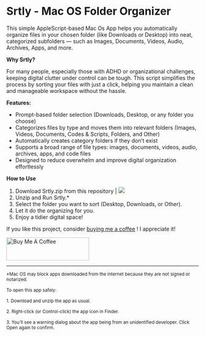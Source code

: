 # Srtly - Mac OS Folder Organizer

This simple AppleScript-based Mac Os App helps you automatically organize files in your chosen folder (like Downloads or Desktop) into neat, categorized subfolders — such as Images, Documents, Videos, Audio, Archives, Apps, and more.

**Why Srtly?**

For many people, especially those with ADHD or organizational challenges, keeping digital clutter under control can be tough. This script simplifies the process by sorting your files with just a click, helping you maintain a clean and manageable workspace without the hassle.

**Features:**
- Prompt-based folder selection (Downloads, Desktop, or any folder you choose)
- Categorizes files by type and moves them into relevant folders (Images, Videos, Documents, Codes & Scripts, Folders, and Other)
- Automatically creates category folders if they don’t exist
- Supports a broad range of file types: images, documents, videos, audio, archives, apps, and code files
- Designed to reduce overwhelm and improve digital organization effortlessly

**How to Use**

1. Download Srtly.zip from this repository |  <a href="https://github.com/patricksthannon/Srtly/releases/download/v1.1.0/SrtlyV1.1.0.zip">
    <img src="https://img.shields.io/github/v/release/patricksthannon/Srtly?label=Download%20Latest&style=for-the-badge"></a>
2. Unzip and Run Srtly.*
3. Select the folder you want to sort (Desktop, Downloads, or Other).
4. Let it do the organizing for you.
5. Enjoy a tidier digital space!


If you like this project, consider [buying me a coffee](https://www.buymeacoffee.com/patricksthannon) ! I appreciate it!

<a href="https://www.buymeacoffee.com/patricksthannon" target="_blank"><img src="https://cdn.buymeacoffee.com/buttons/v2/default-yellow.png" alt="Buy Me A Coffee" style="height: 60px !important;width: 217px !important;" ></a>
___

<sub>  *Mac OS may block apps downloaded from the internet because they are not signed or notarized. </sub>

<sub>To open this app safely:</sub>

<sub>1. Download and unzip the app as usual. </sub>

<sub>2. Right-click (or Control-click) the app icon in Finder.</sub>

<sub>3. You’ll see a warning dialog about the app being from an unidentified developer. Click Open again to confirm.</sub>

